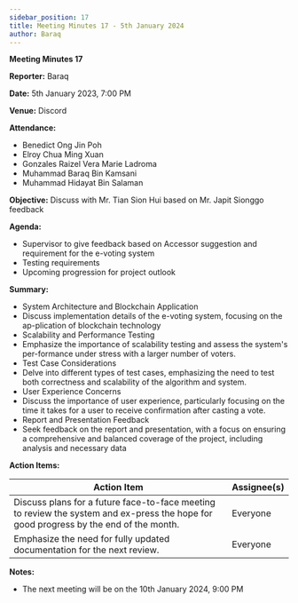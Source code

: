 ```yaml
---
sidebar_position: 17
title: Meeting Minutes 17 - 5th January 2024
author: Baraq
---
```


**Meeting Minutes 17**

**Reporter:** Baraq

**Date:** 5th January 2023, 7:00 PM

**Venue:** Discord

**Attendance:**

- Benedict Ong Jin Poh
- Elroy Chua Ming Xuan
- Gonzales Raizel Vera Marie Ladroma
- Muhammad Baraq Bin Kamsani
- Muhammad Hidayat Bin Salaman

**Objective:**
Discuss with Mr. Tian Sion Hui based on Mr. Japit Sionggo feedback

**Agenda:**

- Supervisor to give feedback based on Accessor suggestion and requirement for the e-voting system
- Testing requirements
- Upcoming progression for project outlook

**Summary:**

- System Architecture and Blockchain Application
- Discuss implementation details of the e-voting system, focusing on the ap-plication of blockchain technology
- Scalability and Performance Testing
- Emphasize the importance of scalability testing and assess the system's per-formance under stress with a larger number of voters.
- Test Case Considerations
- Delve into different types of test cases, emphasizing the need to test both correctness and scalability of the algorithm and system.
- User Experience Concerns
- Discuss the importance of user experience, particularly focusing on the time it takes for a user to receive confirmation after casting a vote.
- Report and Presentation Feedback
- Seek feedback on the report and presentation, with a focus on ensuring a comprehensive and balanced coverage of the project, including analysis and necessary data

**Action Items:**

| Action Item                                                                                                                           | Assignee(s) |
| ------------------------------------------------------------------------------------------------------------------------------------- | ----------- |
| Discuss plans for a future face-to-face meeting to review the system and ex-press the hope for good progress by the end of the month. | Everyone    |
| Emphasize the need for fully updated documentation for the next review.                                                               | Everyone    |

**Notes:**

- The next meeting will be on the 10th January 2024, 9:00 PM
